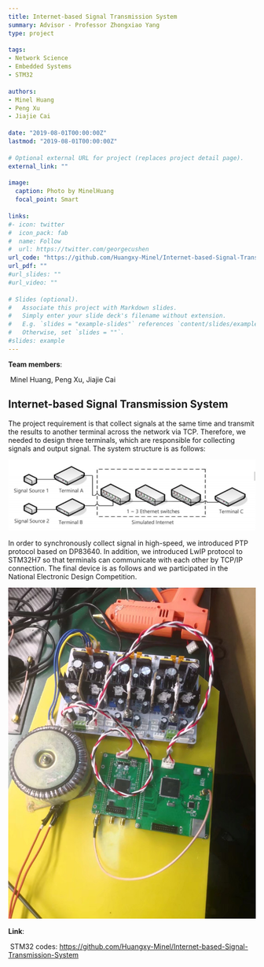 ```yaml
---
title: Internet-based Signal Transmission System
summary: Advisor - Professor Zhongxiao Yang
type: project

tags: 
- Network Science
- Embedded Systems
- STM32

authors:
- Minel Huang
- Peng Xu
- Jiajie Cai

date: "2019-08-01T00:00:00Z"
lastmod: "2019-08-01T00:00:00Z"

# Optional external URL for project (replaces project detail page).
external_link: ""

image:
  caption: Photo by MinelHuang
  focal_point: Smart

links:
#- icon: twitter
#  icon_pack: fab
#  name: Follow
#  url: https://twitter.com/georgecushen
url_code: "https://github.com/Huangxy-Minel/Internet-based-Signal-Transmission-System"
url_pdf: ""
#url_slides: ""
#url_video: ""

# Slides (optional).
#   Associate this project with Markdown slides.
#   Simply enter your slide deck's filename without extension.
#   E.g. `slides = "example-slides"` references `content/slides/example-slides.md`.
#   Otherwise, set `slides = ""`.
#slides: example
---
```


**Team members**:

​		Minel Huang, Peng Xu, Jiajie Cai

## **Internet-based Signal Transmission System**

The project requirement is that collect signals at the same time and transmit the results to another terminal across the network via TCP. Therefore, we needed to design three terminals, which are responsible for collecting signals and output signal. The system structure is as follows:



![](./01.png)

In order to synchronously collect signal in high-speed, we introduced PTP protocol based on DP83640. In addition, we introduced LwIP protocol to STM32H7 so that terminals can communicate with each other by TCP/IP connection. The final device is as follows and we participated in the National Electronic Design Competition.

![](./02.jpeg)

**Link**:

​		STM32 codes: https://github.com/Huangxy-Minel/Internet-based-Signal-Transmission-System